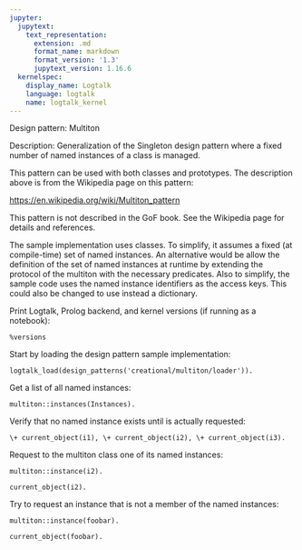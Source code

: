 ```yaml
---
jupyter:
  jupytext:
    text_representation:
      extension: .md
      format_name: markdown
      format_version: '1.3'
      jupytext_version: 1.16.6
  kernelspec:
    display_name: Logtalk
    language: logtalk
    name: logtalk_kernel
---
```


<!--
________________________________________________________________________

This file is part of Logtalk <https://logtalk.org/>  
SPDX-FileCopyrightText: 1998-2025 Paulo Moura <pmoura@logtalk.org>  
SPDX-License-Identifier: Apache-2.0

Licensed under the Apache License, Version 2.0 (the "License");
you may not use this file except in compliance with the License.
You may obtain a copy of the License at

    http://www.apache.org/licenses/LICENSE-2.0

Unless required by applicable law or agreed to in writing, software
distributed under the License is distributed on an "AS IS" BASIS,
WITHOUT WARRANTIES OR CONDITIONS OF ANY KIND, either express or implied.
See the License for the specific language governing permissions and
limitations under the License.
________________________________________________________________________
-->

Design pattern:
	Multiton

Description:
	Generalization of the Singleton design pattern where a fixed number
	of named instances of a class is managed.

This pattern can be used with both classes and prototypes. The description
above is from the Wikipedia page on this pattern:

https://en.wikipedia.org/wiki/Multiton_pattern

This pattern is not described in the GoF book. See the Wikipedia page for
details and references.

The sample implementation uses classes. To simplify, it assumes a fixed
(at compile-time) set of named instances. An alternative would be allow
the definition of the set of named instances at runtime by extending the
protocol of the multiton with the necessary predicates. Also to simplify,
the sample code uses the named instance identifiers as the access keys.
This could also be changed to use instead a dictionary.

Print Logtalk, Prolog backend, and kernel versions (if running as a notebook):

```logtalk
%versions
```

Start by loading the design pattern sample implementation:

```logtalk
logtalk_load(design_patterns('creational/multiton/loader')).
```

Get a list of all named instances:

```logtalk
multiton::instances(Instances).
```

<!--
Instances = [i1, i2, i3].
-->

Verify that no named instance exists until is actually requested:

```logtalk
\+ current_object(i1), \+ current_object(i2), \+ current_object(i3).
```

<!--
true.
-->

Request to the multiton class one of its named instances:

```logtalk
multiton::instance(i2).
```

<!--
true.
-->

```logtalk
current_object(i2).
```

<!--
true.
-->

Try to request an instance that is not a member of the named instances:

```logtalk
multiton::instance(foobar).
```

<!--
false.
-->

```logtalk
current_object(foobar).
```

<!--
false.
-->
